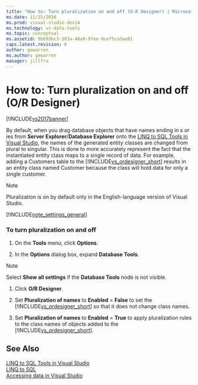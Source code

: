 ```yaml
---
title: "How to: Turn pluralization on and off (O-R Designer) | Microsoft Docs"
ms.date: 11/15/2016
ms.prod: visual-studio-dev14
ms.technology: vs-data-tools
ms.topic: conceptual
ms.assetid: 9b693bc3-303a-40a9-97ee-9cef5ca3ae81
caps.latest.revision: 6
author: gewarren
ms.author: gewarren
manager: jillfra
---
```

# How to: Turn pluralization on and off (O/R Designer)
[!INCLUDE[vs2017banner](../includes/vs2017banner.md)]

By default, when you drag database objects that have names ending in s or ies from **Server Explorer**/**Database Explorer** onto the [LINQ to SQL Tools in Visual Studio](../data-tools/linq-to-sql-tools-in-visual-studio2.md), the names of the generated entity classes are changed from plural to singular. This is done to more accurately represent the fact that the instantiated entity class maps to a single record of data. For example, adding a Customers table to the [!INCLUDE[vs_ordesigner_short](../includes/vs-ordesigner-short-md.md)] results in an entity class named Customer because the class will hold data for only a single customer.  
  
> [!NOTE]
>  Pluralization is on by default only in the English-language version of Visual Studio.  
  
 [!INCLUDE[note_settings_general](../includes/note-settings-general-md.md)]  
  
### To turn pluralization on and off  
  
1. On the **Tools** menu, click **Options**.  
  
2. In the **Options** dialog box, expand **Database Tools**.  
  
> [!NOTE]
>  Select **Show all settings** if the **Database Tools** node is not visible.  
  
1. Click **O/R Designer**.  
  
2. Set **Pluralization of names** to **Enabled** = **False** to set the [!INCLUDE[vs_ordesigner_short](../includes/vs-ordesigner-short-md.md)] so that it does not change class names.  
  
3. Set **Pluralization of names** to **Enabled** = **True** to apply pluralization rules to the class names of objects added to the [!INCLUDE[vs_ordesigner_short](../includes/vs-ordesigner-short-md.md)].  
  
## See Also  
 [LINQ to SQL Tools in Visual Studio](../data-tools/linq-to-sql-tools-in-visual-studio2.md)   
 [LINQ to SQL](http://msdn.microsoft.com/library/73d13345-eece-471a-af40-4cc7a2f11655)   
 [Accessing data in Visual Studio](../data-tools/accessing-data-in-visual-studio.md)
